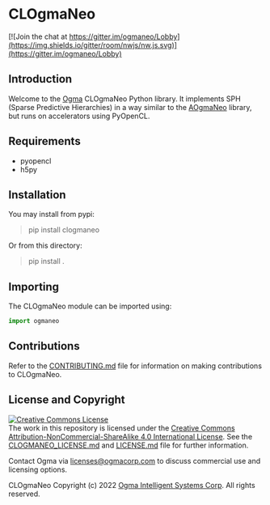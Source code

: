 <!---
  CLOgmaNeo
  Copyright(c) 2022 Ogma Intelligent Systems Corp. All rights reserved.

  This copy of OgmaNeo is licensed to you under the terms described
  in the CLOGMANEO_LICENSE.md file included in this distribution.
--->

# CLOgmaNeo

[![Join the chat at https://gitter.im/ogmaneo/Lobby](https://img.shields.io/gitter/room/nwjs/nw.js.svg)](https://gitter.im/ogmaneo/Lobby)

## Introduction 

Welcome to the [Ogma](https://ogmacorp.com) CLOgmaNeo Python library. It implements SPH (Sparse Predictive Hierarchies) in a way similar to the [AOgmaNeo](https://github.com/ogmacorp/AOgmaNeo) library, but runs on accelerators using PyOpenCL.

## Requirements

- pyopencl
- h5py

## Installation

You may install from pypi:

> pip install clogmaneo

Or from this directory:

> pip install .

## Importing

The CLOgmaNeo module can be imported using:

```python
import ogmaneo
```

## Contributions

Refer to the [CONTRIBUTING.md](./CONTRIBUTING.md) file for information on making contributions to CLOgmaNeo.

## License and Copyright

<a rel="license" href="http://creativecommons.org/licenses/by-nc-sa/4.0/"><img alt="Creative Commons License" style="border-width:0" src="https://i.creativecommons.org/l/by-nc-sa/4.0/88x31.png" /></a><br />The work in this repository is licensed under the <a rel="license" href="http://creativecommons.org/licenses/by-nc-sa/4.0/">Creative Commons Attribution-NonCommercial-ShareAlike 4.0 International License</a>. See the  [CLOGMANEO_LICENSE.md](./CLOGMANEO_LICENSE.md) and [LICENSE.md](./LICENSE.md) file for further information.

Contact Ogma via licenses@ogmacorp.com to discuss commercial use and licensing options.

CLOgmaNeo Copyright (c) 2022 [Ogma Intelligent Systems Corp](https://ogmacorp.com). All rights reserved.
